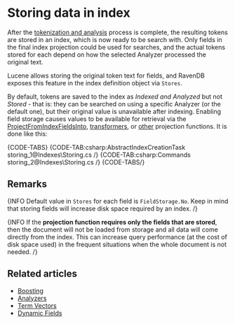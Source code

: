 # Storing data in index

After the [tokenization and analysis](../indexes/using-analyzers) process is complete, the resulting tokens are stored in an index, which is now ready to be search with. Only fields in the final index projection could be used for searches, and the actual tokens stored for each depend on how the selected Analyzer processed the original text.

Lucene allows storing the original token text for fields, and RavenDB exposes this feature in the index definition object via `Stores`.

By default, tokens are saved to the index as _Indexed and Analyzed_ but not _Stored_ - that is: they can be searched on using a specific Analyzer (or the default one), but their original value is unavailable after indexing. Enabling field storage causes values to be available for retrieval via the [ProjectFromIndexFieldsInto](../client-api/session/querying/how-to-perform-projection#projectfromindexfieldsinto), [transformers](../transformers/what-are-transformers), or [other](../client-api/session/querying/how-to-perform-projection) projection functions. It is done like this:

{CODE-TABS}
{CODE-TAB:csharp:AbstractIndexCreationTask storing_1@Indexes\Storing.cs /}
{CODE-TAB:csharp:Commands storing_2@Indexes\Storing.cs /}
{CODE-TABS/}

## Remarks

{INFO Default value in `Stores` for each field is `FieldStorage.No`. Keep in mind that storing fields will increase disk space required by an index. /}

{INFO If the **projection function requires only the fields that are stored**, then the document will not be loaded from storage and all data will come directly from the index. This can increase query performance (at the cost of disk space used) in the frequent situations when the whole document is not needed. /}

## Related articles

- [Boosting](../indexes/boosting)
- [Analyzers](../indexes/using-analyzers)
- [Term Vectors](../indexes/using-term-vectors)
- [Dynamic Fields](../indexes/using-dynamic-fields)
